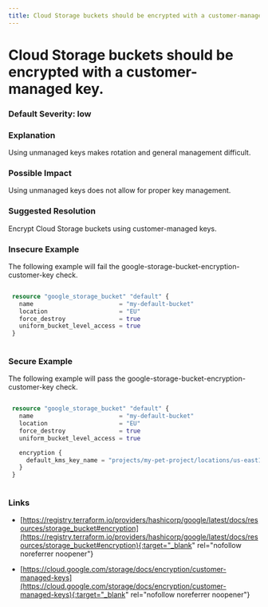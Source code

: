 ```yaml
---
title: Cloud Storage buckets should be encrypted with a customer-managed key.
---
```


# Cloud Storage buckets should be encrypted with a customer-managed key.

### Default Severity: <span class="severity low">low</span>

### Explanation

Using unmanaged keys makes rotation and general management difficult.

### Possible Impact
Using unmanaged keys does not allow for proper key management.

### Suggested Resolution
Encrypt Cloud Storage buckets using customer-managed keys.


### Insecure Example

The following example will fail the google-storage-bucket-encryption-customer-key check.
```terraform

 resource "google_storage_bucket" "default" {
   name                        = "my-default-bucket"
   location                    = "EU"
   force_destroy               = true
   uniform_bucket_level_access = true
 }
 
```



### Secure Example

The following example will pass the google-storage-bucket-encryption-customer-key check.
```terraform

 resource "google_storage_bucket" "default" {
   name                        = "my-default-bucket"
   location                    = "EU"
   force_destroy               = true
   uniform_bucket_level_access = true

   encryption {
     default_kms_key_name = "projects/my-pet-project/locations/us-east1/keyRings/my-key-ring/cryptoKeys/my-key"
   }
 }
 
```



### Links


- [https://registry.terraform.io/providers/hashicorp/google/latest/docs/resources/storage_bucket#encryption](https://registry.terraform.io/providers/hashicorp/google/latest/docs/resources/storage_bucket#encryption){:target="_blank" rel="nofollow noreferrer noopener"}

- [https://cloud.google.com/storage/docs/encryption/customer-managed-keys](https://cloud.google.com/storage/docs/encryption/customer-managed-keys){:target="_blank" rel="nofollow noreferrer noopener"}



